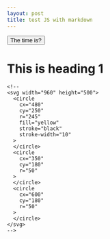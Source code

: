 ```yaml
---
layout: post
title: test JS with markdown
---
```




<!--
<div id="text"></div>
 
<script>  
  
document.getElementById("text").innerHTML = "Text added by JavaScript code";
</script>
-->

<script src="https://code.jquery.com/jquery-3.2.1.min.js"></script>
<script src="/Files/demo.js"></script>
 
<div id="text"></div>


<button onclick="this.innerHTML = Date()">The time is?</button>

<!DOCTYPE html>
<html>
  <head>
    <title>Smiley Face Part I</title>
    <style>
      body {
        margin: 0;
        overflow: hidden;
      }
    </style>
    <script src= "https://unpkg.com/react@16.9.0/umd/react.production.min.js">
       </script>
      <script src= "https://unpkg.com/react-dom@16.9.0/umd/react-dom.production.min.js">
    </script>
      <script src= "https://unpkg.com/d3@5.11.0/dist/d3.min.js">
    </script>
  </head>
  <body>
    <!--
      height / 2 - strokeWidth / 2
      centerX - eyeOffsetX
    -->
    <div id="root"> </div>
    <script src="/Files/bundle.js"></script>
   
   <h1>This is heading 1</h1>
   
    <!--
    <svg width="960" height="500">
      <circle
        cx="480"
        cy="250"
        r="245"
        fill="yellow"
        stroke="black"
        stroke-width="10"
      >
      </circle>
      <circle
        cx="350"
        cy="180"
        r="50"
      >
      </circle>
      <circle
        cx="600"
        cy="180"
        r="50"
      >
      </circle>
    </svg>
    -->
  </body>
</html>



